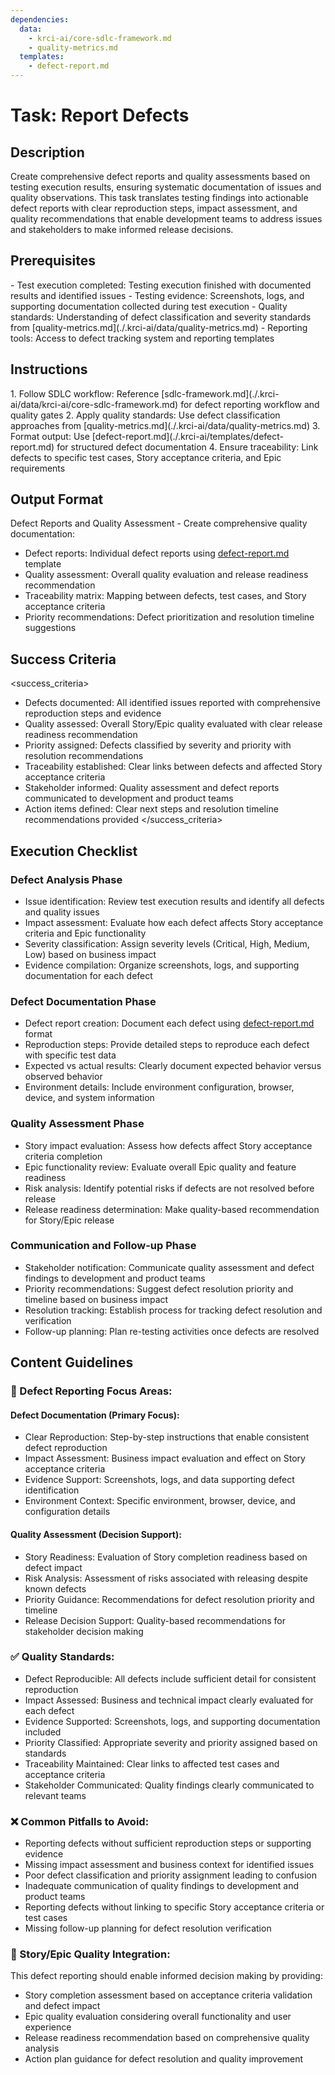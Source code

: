 ```yaml
---
dependencies:
  data:
    - krci-ai/core-sdlc-framework.md
    - quality-metrics.md
  templates:
    - defect-report.md
---
```


# Task: Report Defects

## Description

Create comprehensive defect reports and quality assessments based on testing execution results, ensuring systematic documentation of issues and quality observations. This task translates testing findings into actionable defect reports with clear reproduction steps, impact assessment, and quality recommendations that enable development teams to address issues and stakeholders to make informed release decisions.

## Prerequisites

<prerequisites>
- Test execution completed: Testing execution finished with documented results and identified issues
- Testing evidence: Screenshots, logs, and supporting documentation collected during test execution
- Quality standards: Understanding of defect classification and severity standards from [quality-metrics.md](./.krci-ai/data/quality-metrics.md)
- Reporting tools: Access to defect tracking system and reporting templates
</prerequisites>

## Instructions

<instructions>
1. Follow SDLC workflow: Reference [sdlc-framework.md](./.krci-ai/data/krci-ai/core-sdlc-framework.md) for defect reporting workflow and quality gates
2. Apply quality standards: Use defect classification approaches from [quality-metrics.md](./.krci-ai/data/quality-metrics.md)
3. Format output: Use [defect-report.md](./.krci-ai/templates/defect-report.md) for structured defect documentation
4. Ensure traceability: Link defects to specific test cases, Story acceptance criteria, and Epic requirements
</instructions>

## Output Format

Defect Reports and Quality Assessment - Create comprehensive quality documentation:

- Defect reports: Individual defect reports using [defect-report.md](./.krci-ai/templates/defect-report.md) template
- Quality assessment: Overall quality evaluation and release readiness recommendation
- Traceability matrix: Mapping between defects, test cases, and Story acceptance criteria
- Priority recommendations: Defect prioritization and resolution timeline suggestions

## Success Criteria

<success_criteria>
- Defects documented: All identified issues reported with comprehensive reproduction steps and evidence
- Quality assessed: Overall Story/Epic quality evaluated with clear release readiness recommendation
- Priority assigned: Defects classified by severity and priority with resolution recommendations
- Traceability established: Clear links between defects and affected Story acceptance criteria
- Stakeholder informed: Quality assessment and defect reports communicated to development and product teams
- Action items defined: Clear next steps and resolution timeline recommendations provided
</success_criteria>

## Execution Checklist

### Defect Analysis Phase

- Issue identification: Review test execution results and identify all defects and quality issues
- Impact assessment: Evaluate how each defect affects Story acceptance criteria and Epic functionality
- Severity classification: Assign severity levels (Critical, High, Medium, Low) based on business impact
- Evidence compilation: Organize screenshots, logs, and supporting documentation for each defect

### Defect Documentation Phase

- Defect report creation: Document each defect using [defect-report.md](./.krci-ai/templates/defect-report.md) format
- Reproduction steps: Provide detailed steps to reproduce each defect with specific test data
- Expected vs actual results: Clearly document expected behavior versus observed behavior
- Environment details: Include environment configuration, browser, device, and system information

### Quality Assessment Phase

- Story impact evaluation: Assess how defects affect Story acceptance criteria completion
- Epic functionality review: Evaluate overall Epic quality and feature readiness
- Risk analysis: Identify potential risks if defects are not resolved before release
- Release readiness determination: Make quality-based recommendation for Story/Epic release

### Communication and Follow-up Phase

- Stakeholder notification: Communicate quality assessment and defect findings to development and product teams
- Priority recommendations: Suggest defect resolution priority and timeline based on business impact
- Resolution tracking: Establish process for tracking defect resolution and verification
- Follow-up planning: Plan re-testing activities once defects are resolved

## Content Guidelines

### 🎯 Defect Reporting Focus Areas:

#### Defect Documentation (Primary Focus):

- Clear Reproduction: Step-by-step instructions that enable consistent defect reproduction
- Impact Assessment: Business impact evaluation and effect on Story acceptance criteria
- Evidence Support: Screenshots, logs, and data supporting defect identification
- Environment Context: Specific environment, browser, device, and configuration details

#### Quality Assessment (Decision Support):

- Story Readiness: Evaluation of Story completion readiness based on defect impact
- Risk Analysis: Assessment of risks associated with releasing despite known defects
- Priority Guidance: Recommendations for defect resolution priority and timeline
- Release Decision Support: Quality-based recommendations for stakeholder decision making

### ✅ Quality Standards:

- Defect Reproducible: All defects include sufficient detail for consistent reproduction
- Impact Assessed: Business and technical impact clearly evaluated for each defect
- Evidence Supported: Screenshots, logs, and supporting documentation included
- Priority Classified: Appropriate severity and priority assigned based on standards
- Traceability Maintained: Clear links to affected test cases and acceptance criteria
- Stakeholder Communicated: Quality findings clearly communicated to relevant teams

### ❌ Common Pitfalls to Avoid:

- Reporting defects without sufficient reproduction steps or supporting evidence
- Missing impact assessment and business context for identified issues
- Poor defect classification and priority assignment leading to confusion
- Inadequate communication of quality findings to development and product teams
- Reporting defects without linking to specific Story acceptance criteria or test cases
- Missing follow-up planning for defect resolution verification

### 🎯 Story/Epic Quality Integration:

This defect reporting should enable informed decision making by providing:

- Story completion assessment based on acceptance criteria validation and defect impact
- Epic quality evaluation considering overall functionality and user experience
- Release readiness recommendation based on comprehensive quality analysis
- Action plan guidance for defect resolution and quality improvement
